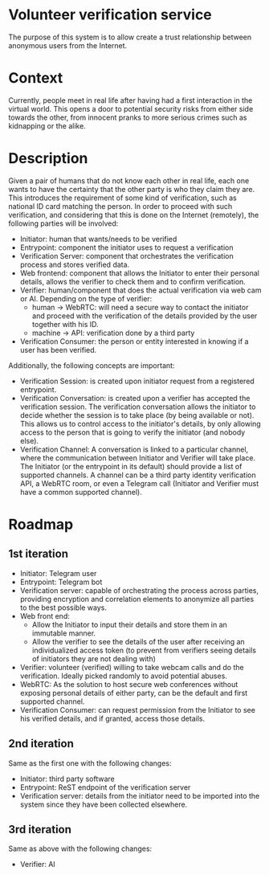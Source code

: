 # Volunteer verification service
The purpose of this system is to allow create a trust relationship between anonymous users from the Internet.

# Context
Currently, people meet in real life after having had a first interaction in the virtual world.
This opens a door to potential security risks from either side towards the other, from innocent pranks to more serious crimes such as kidnapping or the alike.

# Description
Given a pair of humans that do not know each other in real life, 
each one wants to have the certainty that the other party is who they claim they are.
This introduces the requirement of some kind of verification, such as national ID card matching the person.
In order to proceed with such verification, and considering that this is done on the Internet (remotely), 
the following parties will be involved:

- Initiator: human that wants/needs to be verified
- Entrypoint: component the initiator uses to request a verification
- Verification Server: component that orchestrates the verification process and stores verified data.
- Web frontend: component that allows the Initiator to enter their personal details, allows the verifier to check them and to confirm verification.
- Verifier: human/component that does the actual verification via web cam or AI. Depending on the type of verifier:
  - human -> WebRTC: will need a secure way to contact the initiator and proceed with the verification of the details provided by the user together with his ID.
  - machine -> API: verification done by a third party
- Verification Consumer: the person or entity interested in knowing if a user has been verified.

Additionally, the following concepts are important:

- Verification Session: is created upon initiator request from a registered entrypoint.
- Verification Conversation: is created upon a verifier has accepted the verification session. The verification conversation
allows the initiator to decide whether the session is to take place (by being available or not). This allows us to control
access to the initiator's details, by only allowing access to the person that is going to verify the initiator (and nobody else).
- Verification Channel: A conversation is linked to a particular channel, where the communication between Initiator and Verifier will take place.
The Initiator (or the entrypoint in its default) should provide a list of supported channels. A channel can be a third party identity verification API,
a WebRTC room, or even a Telegram call (Initiator and Verifier must have a common supported channel).


# Roadmap
## 1st iteration
- Initiator: Telegram user
- Entrypoint: Telegram bot
- Verification server: capable of orchestrating the process across parties, providing encryption and correlation elements
to anonymize all parties to the best possible ways.
- Web front end: 
  - Allow the Initiator to input their details and store them in an immutable manner.
  - Allow the verifier to see the details of the user after receiving an individualized access token (to prevent from verifiers seeing details of initiators they are not dealing with)
- Verifier: volunteer (verified) willing to take webcam calls and do the verification. Ideally picked randomly to avoid potential abuses.
- WebRTC: As the solution to host secure web conferences without exposing personal details of either party, can be the default and first supported channel.
- Verification Consumer: can request permission from the Initiator to see his verified details, and if granted, access those details.

## 2nd iteration
Same as the first one with the following changes:
- Initiator: third party software
- Entrypoint: ReST endpoint of the verification server
- Verification server: details from the initiator need to be imported into the system since they have been collected elsewhere.

## 3rd iteration
Same as above with the following changes:
- Verifier: AI